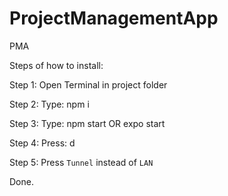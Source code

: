 # ProjectManagementApp
PMA


Steps of how to install:


Step 1: Open Terminal in project folder

Step 2: Type: npm i

Step 3: Type: npm start OR expo start

Step 4: Press: d

Step 5: Press `Tunnel` instead of `LAN`

Done.
